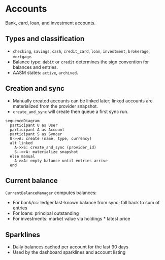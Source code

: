 # Accounts

Bank, card, loan, and investment accounts.

## Types and classification

- `checking`, `savings`, `cash`, `credit_card`, `loan`, `investment`, `brokerage`, `mortgage`.
- Balance type: `debit` or `credit` determines the sign convention for balances and entries.
- AASM states: `active`, `archived`.

## Creation and sync

- Manually created accounts can be linked later; linked accounts are materialized from the provider snapshot.
- `create_and_sync` will create then queue a first sync run.

```mermaid
sequenceDiagram
  participant U as User
  participant A as Account
  participant S as Syncer
  U->>A: create (name, type, currency)
  alt linked
    A->>S: create_and_sync (provider_id)
    S-->>A: materialize snapshot
  else manual
    A->>A: empty balance until entries arrive
  end
```

## Current balance

`CurrentBalanceManager` computes balances:

- For bank/cc: ledger last-known balance from sync; fall back to sum of entries
- For loans: principal outstanding
- For investments: market value via holdings \* latest price

## Sparklines

- Daily balances cached per account for the last 90 days
- Used by the dashboard sparklines and account listing
